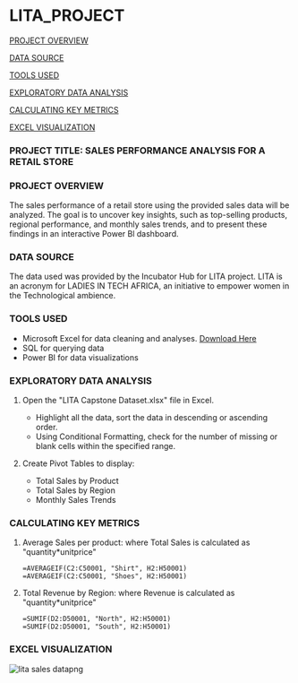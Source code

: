 # LITA_PROJECT

[PROJECT OVERVIEW](#project-overview)

[DATA SOURCE](#data-source)

[TOOLS USED](#tools-used)

[EXPLORATORY DATA ANALYSIS](#exploratory-data-analysis)

[CALCULATING KEY METRICS](#calculating-key-metrics)

[EXCEL VISUALIZATION](#excel-visualization)


### PROJECT TITLE: SALES PERFORMANCE ANALYSIS FOR A RETAIL STORE
### PROJECT OVERVIEW
The sales performance of a retail store using the provided sales data will be analyzed. The goal is to uncover key insights, such as top-selling products, regional performance, and monthly sales trends, and to present these findings in an interactive Power Bl dashboard.

### DATA SOURCE
The data used was provided by the Incubator Hub for LITA project. LITA is an acronym for LADIES IN TECH AFRICA, an initiative to empower women in the Technological ambience.
### TOOLS USED
- Microsoft Excel for data cleaning and analyses. [Download Here](www.microsoft.com)
- SQL for querying data
- Power BI for data visualizations
### EXPLORATORY DATA ANALYSIS
  1. Open the "LITA Capstone Dataset.xlsx" file in Excel.
     -  Highlight all the data, sort the data in descending or ascending order.
     - Using Conditional Formatting, check for the number of missing or blank cells within the specified range.

  2. Create Pivot Tables to display:
     - Total Sales by Product
     - Total Sales by Region
     - Monthly Sales Trends
  ### CALCULATING KEY METRICS
  1. Average Sales per product: where Total Sales is calculated as "quantity*unitprice"
     ```
     =AVERAGEIF(C2:C50001, "Shirt", H2:H50001)
     =AVERAGEIF(C2:C50001, "Shoes", H2:H50001)
     ```
  2. Total Revenue by Region: where Revenue is calculated as "quantity*unitprice"
     ```
     =SUMIF(D2:D50001, "North", H2:H50001)
     =SUMIF(D2:D50001, "South", H2:H50001)
     ```
### EXCEL VISUALIZATION
![lita sales datapng](https://github.com/user-attachments/assets/a1110135-cfeb-4553-ae22-ce4e87415468)

